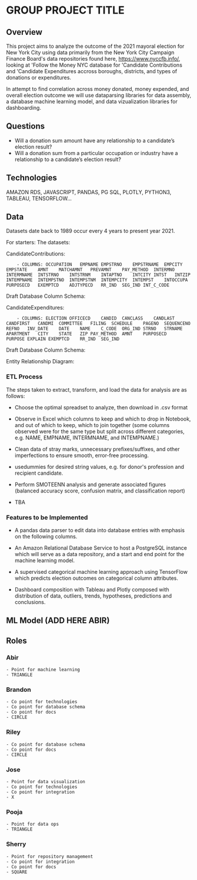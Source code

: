 # GROUP PROJECT TITLE


## Overview

This project aims to analyze the outcome of the 2021 mayoral election for New York City using data primarily from the New York City Campaign Finance Board's data repositories found here, https://www.nyccfb.info/, looking at 'Follow the Money NYC database for 'Candidate Contributions and 'Candidate Expenditures accross boroughs, districts, and types of donations or expenditures. 

In attempt to find correlation across money donated, money expended, and overall election outcome we will use dataparsing libraries for data assembly, a database machine learning model, and data vizualization libraries for dashboarding. 

## Questions
- Will a donation sum amount have any relationship to a candidate’s election result?
- Will a donation sum from a particular occupation or industry have a relationship to a candidate’s election result?

## Technologies

AMAZON RDS, JAVASCRIPT, PANDAS, PG SQL, PLOTLY, PYTHON3, TABLEAU, TENSORFLOW...

## Data
Datasets date back to 1989 occur every 4 years to present year 2021. 

For starters: The datasets:



CandidateContributions:

        - COLUMNS: OCCUPATION	EMPNAME	EMPSTRNO	EMPSTRNAME	EMPCITY	EMPSTATE	AMNT	MATCHAMNT	PREVAMNT	PAY_METHOD	INTERMNO	INTERMNAME	INTSTRNO	INTSTRNM	INTAPTNO	INTCITY	INTST	INTZIP	INTEMPNAME	INTEMPSTNO	INTEMPSTNM	INTEMPCITY	INTEMPST	INTOCCUPA	PURPOSECD	EXEMPTCD	ADJTYPECD	RR_IND	SEG_IND	INT_C_CODE

Draft Database Column Schema: 



CandidateExpenditures:

        - COLUMNS: ELECTION	OFFICECD	CANDID	CANCLASS	CANDLAST	CANDFIRST	CANDMI	COMMITTEE	FILING	SCHEDULE	PAGENO	SEQUENCENO	REFNO	INV_DATE	DATE	NAME	C_CODE	ORG_IND	STRNO	STRNAME	APARTMENT	CITY	STATE	ZIP	PAY_METHOD	AMNT	PURPOSECD	PURPOSE	EXPLAIN	EXEMPTCD	RR_IND	SEG_IND


Draft Database Column Schema: 


Entity Relationship Diagram:

### ETL Process

The steps taken to extract, transform, and load the data for analysis are as follows:

- Choose the optimal spreadset to analyze, then download in .csv format

- Observe in Excel which columns to keep and which to drop in Notebook, and out of which to keep, which to join together (some columns observed were for the same type but split across different categories, e.g. NAME, EMPNAME, INTERMNAME, and INTEMPNAME.)

- Clean data of stray marks, unnecessary prefixes/suffixes, and other imperfections to ensure smooth, error-free processing.

- usedummies for desired string values, e.g. for donor's profession and recipient candidate.

- Perform SMOTEENN analysis and generate associated figures (balanced accuracy score, confusion matrix, and classification report)

- TBA

### Features to be Implemented

 - A pandas data parser to edit data into database entries with 
   emphasis on the following columns. 

 - An Amazon Relational Database Service to host a PostgreSQL instance which will serve as a data repository, and a start and end point for the machine learning model. 

 - A supervised categorical machine learning approach using TensorFlow which predicts election outcomes on categorical column attributes.

 - Dashboard composition with Tableau and Plotly composed with distribution of data, outliers, trends, hypotheses, predictions and conclusions. 


## ML Model (ADD HERE ABIR)


## Roles

### Abir
    - Point for machine learning
    - TRIANGLE
    
### Brandon
    - Co point for technologies
    - Co point for database schema
    - Co point for docs
    - CIRCLE
  
### Riley
    - Co point for database schema
    - Co point for docs
    - CIRCLE

### Jose
    - Point for data visualization
    - Co point for technologies
    - Co point for integration
    - X

### Pooja
    - Point for data ops
    - TRIANGLE

### Sherry
    - Point for repository management
    - Co point for integration
    - Co point for docs
    - SQUARE



